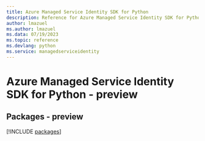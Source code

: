 ```yaml
---
title: Azure Managed Service Identity SDK for Python
description: Reference for Azure Managed Service Identity SDK for Python
author: lmazuel
ms.author: lmazuel
ms.data: 07/19/2023
ms.topic: reference
ms.devlang: python
ms.service: managedserviceidentity
---
```

# Azure Managed Service Identity SDK for Python - preview
## Packages - preview
[!INCLUDE [packages](managed-service-identity-index.md)]